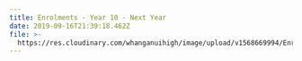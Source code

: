 ```yaml
---
title: Enrolments - Year 10 - Next Year
date: 2019-09-16T21:39:18.462Z
file: >-
  https://res.cloudinary.com/whanganuihigh/image/upload/v1568669994/Enrolment%20Applications/2020_Year_10_Enrolment_Form_-_Whanganui_High_School.pdf
---
```


